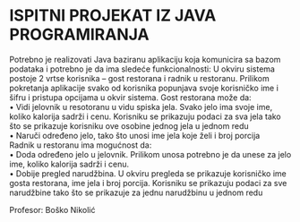 # ISPITNI PROJEKAT IZ JAVA PROGRAMIRANJA <br>

Potrebno je realizovati Java baziranu aplikaciju koja komunicira sa bazom podataka i potrebno je da ima sledeće funkcionalnosti:
U okviru sistema postoje 2 vrtse korisnika – gost restorana i radnik u restoranu. Prilikom pokretanja aplikacije svako od korisnika popunjava svoje korisničko ime i šifru i pristupa opcijama u okvir sistema.
Gost restorana može da: <br>
•	Vidi jelovnik u resotoranu u vidu spiska jela. Svako jelo ima svoje ime, koliko kalorija sadrži i cenu. Korisniku se prikazuju podaci za sva jela tako što se prikazuje korisniku ove osobine jednog jela u jednom redu <br>
•	Naruči određeno jelo, tako što unosi ime jela koje želi i broj porcija <br>
Radnik u restoranu ima mogućnost da: <br>
•	Doda određeno jelo u jelovnik. Prilikom unosa potrebno je da unese za jelo ime, koliko kalorija sadrži i cenu. <br>
•	Dobije pregled narudžbina. U okviru pregleda se prikazuje korisničko ime gosta restorana, ime jela i broj porcija. Korisniku se prikazuju podaci za sve narudžbine tako što se prikazuje za jednu narudžbinu u jednom redu

Profesor: Boško Nikolić
